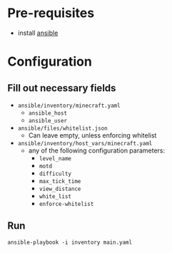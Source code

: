 # Pre-requisites

- install [ansible](https://www.ansible.com)

# Configuration

## Fill out necessary fields

- `ansible/inventory/minecraft.yaml`
  - `ansible_host`
  - `ansible_user`
- `ansible/files/whitelist.json`
  - Can leave empty, unless enforcing whitelist
- `ansible/inventory/host_vars/minecraft.yaml`
  - any of the following configuration parameters:
    - `level_name`
    - `motd`
    - `difficulty`
    - `max_tick_time`
    - `view_distance`
    - `white_list`
    - `enforce-whitelist`

## Run

`ansible-playbook -i inventory main.yaml`
